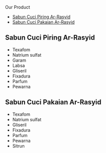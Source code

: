 Our Product
- [Sabun Cuci Piring Ar-Rasyid](#sabun-cuci-piring-ar-rasyid)
- [Sabun Cuci Pakaian Ar-Rasyid](#sabun-cuci-pakaian-ar-rasyid)

## Sabun Cuci Piring Ar-Rasyid
- Texafom
- Natrium sulfat
- Garam
- Labsa
- Gliseril
- Fixadura
- Parfum
- Pewarna

## Sabun Cuci Pakaian Ar-Rasyid
- Texafom
- Natrium sulfat
- Gliseril
- Fixadura
- Parfum
- Pewarna
- Sitrun
